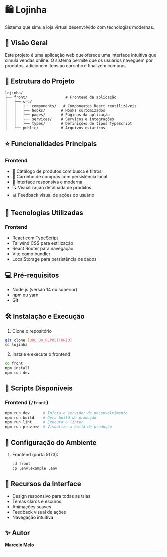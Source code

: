 # 🛍️ Lojinha

Sistema que simula loja virtual desenvolvido com tecnologias modernas.

## 🌟 Visão Geral

Este projeto é uma aplicação web que oferece uma interface intuitiva que simula vendas online. O sistema permite que os usuários naveguem por produtos, adicionem itens ao carrinho e finalizem compras.

## 📂 Estrutura do Projeto

```
lojinha/
├── front/                 # Frontend da aplicação
│   ├── src/
│   │   ├── components/   # Componentes React reutilizáveis
│   │   ├── hooks/       # Hooks customizados
│   │   ├── pages/       # Páginas da aplicação
│   │   ├── services/    # Serviços e integrações
│   │   └── types/       # Definições de tipos TypeScript
│   └── public/          # Arquivos estáticos
```

## ⭐ Funcionalidades Principais

### Frontend
- 🎯 Catálogo de produtos com busca e filtros
- 🛒 Carrinho de compras com persistência local
- 📱 Interface responsiva e moderna
- 🔍 Visualização detalhada de produtos
- 📊 Feedback visual de ações do usuário

## 🚀 Tecnologias Utilizadas

### Frontend
- React com TypeScript
- Tailwind CSS para estilização
- React Router para navegação
- Vite como bundler
- LocalStorage para persistência de dados

## 💻 Pré-requisitos

- Node.js (versão 14 ou superior)
- npm ou yarn
- Git

## 🛠️ Instalação e Execução

1. Clone o repositório
```bash
git clone [URL_DO_REPOSITÓRIO]
cd lojinha
```

2. Instale e execute o frontend
```bash
cd front
npm install
npm run dev
```

## 📝 Scripts Disponíveis

### Frontend (`/front`)
```bash
npm run dev      # Inicia o servidor de desenvolvimento
npm run build    # Gera build de produção
npm run lint     # Executa o linter
npm run preview  # Visualiza a build de produção
```

## 🔧 Configuração do Ambiente

1. Frontend (porta 5173):
   ```bash
   cd front
   cp .env.example .env
   ```

## 📱 Recursos da Interface

- Design responsivo para todas as telas
- Temas claros e escuros
- Animações suaves
- Feedback visual de ações
- Navegação intuitiva

## ✨ Autor

**Marcelo Melo**

---

